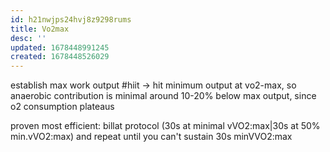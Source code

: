 ```yaml
---
id: h21nwjps24hvj8z9298rums
title: Vo2max
desc: ''
updated: 1678448991245
created: 1678448526029
---
```

establish max work output #hiit
-> hit minimum output at vo2-max, so anaerobic contribution is minimal
around 10-20% below max output, since o2 consumption plateaus

proven most efficient: billat protocol (30s at minimal vVO2:max|30s at 50% min.vVO2:max) and repeat until you can't sustain 30s minVVO2:max
